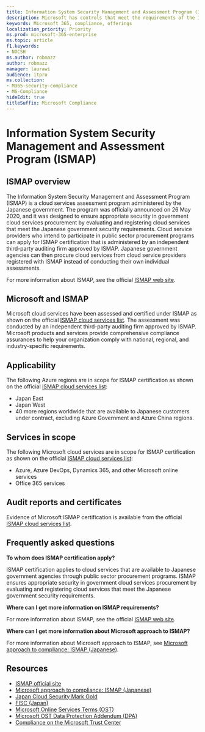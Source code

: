 ```yaml
---
title: Information System Security Management and Assessment Program (ISMAP)
description: Microsoft has controls that meet the requirements of the Information System Security Management and Assessment Program (ISMAP).
keywords: Microsoft 365, compliance, offerings
localization_priority: Priority
ms.prod: microsoft-365-enterprise
ms.topic: article
f1.keywords:
- NOCSH
ms.author: robmazz
author: robmazz
manager: laurawi
audience: itpro
ms.collection:
- M365-security-compliance
- MS-Compliance
hideEdit: true
titleSuffix: Microsoft Compliance
---
```


# Information System Security Management and Assessment Program (ISMAP)

## ISMAP overview

The Information System Security Management and Assessment Program (ISMAP) is a cloud services assessment program administered by the Japanese government. The program was officially announced on 26 May 2020, and it was designed to ensure appropriate security in government cloud services procurement by evaluating and registering cloud services that meet the Japanese government security requirements. Cloud service providers who intend to participate in public sector procurement programs can apply for ISMAP certification that is administered by an independent third-party auditing firm approved by ISMAP. Japanese government agencies can then procure cloud services from cloud service providers registered with ISMAP instead of conducting their own individual assessments.

For more information about ISMAP, see the official [ISMAP web site](https://www.ismap.go.jp/csm).

## Microsoft and ISMAP

Microsoft cloud services have been assessed and certified under ISMAP as shown on the official [ISMAP cloud services list](https://www.ismap.go.jp/csm?id=cloud_service_list). The assessment was conducted by an independent third-party auditing firm approved by ISMAP. Microsoft products and services provide comprehensive compliance assurances to help your organization comply with national, regional, and industry-specific requirements.

## Applicability

The following Azure regions are in scope for ISMAP certification as shown on the official [ISMAP cloud services list](https://www.ismap.go.jp/csm?id=cloud_service_list):

- Japan East
- Japan West
- 40 more regions worldwide that are available to Japanese customers under contract, excluding Azure Government and Azure China regions.

## Services in scope

The following Microsoft cloud services are in scope for ISMAP certification as shown on the official [ISMAP cloud services list](https://www.ismap.go.jp/csm?id=cloud_service_list):

- Azure, Azure DevOps, Dynamics 365, and other Microsoft online services
- Office 365 services

## Audit reports and certificates

Evidence of Microsoft ISMAP certification is available from the official [ISMAP cloud services list](https://www.ismap.go.jp/csm?id=cloud_service_list).

## Frequently asked questions

**To whom does ISMAP certification apply?**

ISMAP certification applies to cloud services that are available to Japanese government agencies through public sector procurement programs. ISMAP ensures appropriate security in government cloud services procurement by evaluating and registering cloud services that meet the Japanese government security requirements.

**Where can I get more information on ISMAP requirements?**

For more information about ISMAP, see the official [ISMAP web site](https://www.ismap.go.jp/csm).

**Where can I get more information about Microsoft approach to ISMAP?**

For more information about Microsoft approach to ISMAP, see [Microsoft approach to compliance: ISMAP (Japanese)](https://www.microsoft.com/ja-jp/mscorp/legal/compliance?activetab=service%3aprimaryr7).

## Resources

- [ISMAP official site](https://www.ismap.go.jp/csm)
- [Microsoft approach to compliance: ISMAP (Japanese)](https://www.microsoft.com/ja-jp/mscorp/legal/compliance?activetab=service%3aprimaryr7)
- [Japan Cloud Security Mark Gold](offering-cs-mark-gold-japan.md)
- [FISC (Japan)](offering-fisc-japan.md)
- [Microsoft Online Services Terms (OST)](https://aka.ms/Online-Services-Terms)
- [Microsoft OST Data Protection Addendum (DPA)](https://aka.ms/DPA)
- [Compliance on the Microsoft Trust Center](https://www.microsoft.com/trust-center/compliance/compliance-overview)
